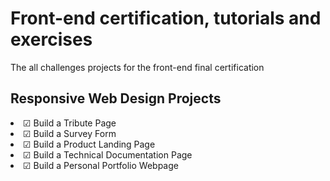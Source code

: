 <h1> Front-end certification, tutorials and exercises </h1>

<p>The all challenges projects for the front-end final certification</p>

<h2>Responsive Web Design Projects</h2>

<li>☑ Build a Tribute Page</li>
<li>☑ Build a Survey Form</li>
<li>☑ Build a Product Landing Page</li>
<li>☑ Build a Technical Documentation Page</li>
<li>☑ Build a Personal Portfolio Webpage</li>



